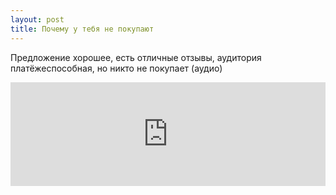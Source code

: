 ```yaml
---
layout: post
title: Почему у тебя не покупают
---
```


Предложение хорошее, есть отличные отзывы, аудитория платёжеспособная, но никто не покупает (аудио)

<iframe width="100%" height="166" scrolling="no" frameborder="no" src="https://w.soundcloud.com/player/?url=https%3A//api.soundcloud.com/tracks/215261318&amp;color=ff5500&amp;auto_play=false&amp;hide_related=false&amp;show_comments=true&amp;show_user=true&amp;show_reposts=false"></iframe>
